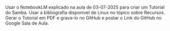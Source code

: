 
Usar o NotebookLM explicado na aula de 03-07-2025 para criar um Tutorial do Samba. Usar a bibliografia disponivel de Linux no tópico sobre Recursos.
Gerar o Tutorial em PDF e grava-lo no GitHub e postar o Link do GitHub no Google Sala de Aula.
